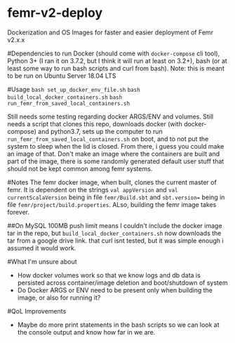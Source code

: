 # femr-v2-deploy
Dockerization and OS Images for faster and easier deployment of Femr v2.x.x

#Dependencies to run 
Docker (should come with `docker-compose` cli tool), Python 3+ (I ran it on 3.7.2, but I think it will run at least on 3.2+), bash (or at least some way to run bash scripts and curl from bash).
Note: this is meant to be run on Ubuntu Server 18.04 LTS

#Usage
`bash set_up_docker_env_file.sh`
`bash build_local_docker_containers.sh`
`bash run_femr_from_saved_local_containers.sh`

Still needs some testing regarding docker ARGS/ENV and volumes. Still needs a script that clones this
repo, downloads docker (with docker-compose) and python3.7, sets up the computer to run `run_femr_from_saved_local_containers.sh` on boot, and to not put the system to sleep when the lid is closed. From there, i guess you could make an image of that. Don't make an image where the containers are built and part of the image, there is some randomly generated default user stuff that should not be kept common among femr systems.

#Notes
The femr docker image, when built, clones the current master of femr. It is dependent on 
the strings `val appVersion` and `val currentScalaVersion` being in file `femr/Build.sbt`
and `sbt.version=` being in file `femr/project/build.properties`. ALso, building the femr image takes forever.

##On MySQL
100MB push limit means I couldn't include the docker image tar in the repo, but `build_local_docker_containers.sh` now downloads the tar from a google drive link. that curl isnt tested, but it was simple enough i assumed it would work.

#What I'm unsure about
- How docker volumes work so that we know logs and db data is persisted across container/image deletion and boot/shutdown of system
- Do Docker ARGS or ENV need to be present only when building the image, or also for running it?

#QoL Improvements
- Maybe do more print statements in the bash scripts so we can look at the console output and know how far in we are.